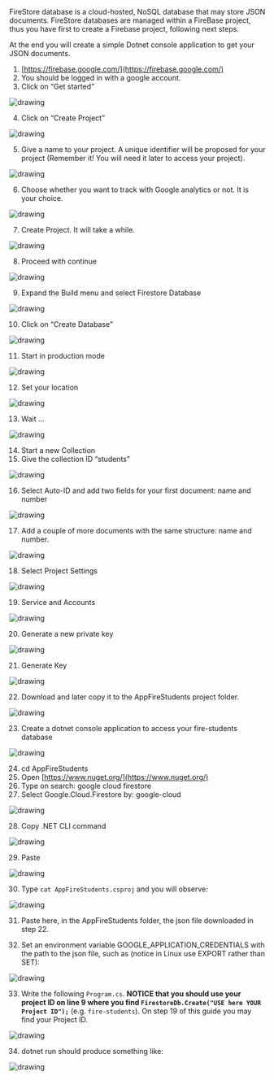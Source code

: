 FireStore database is a cloud-hosted, NoSQL database that may store JSON
documents. FireStore databases are managed within a FireBase project, thus you
have first to create a Firebase project, following next steps.

At the end you will create a simple Dotnet console application to get your JSON
documents.

1. [https://firebase.google.com/](https://firebase.google.com/)
2. You should be logged in with a google account.
3. Click on “Get started”


![drawing](Images/image20.png)


4. Click on “Create Project”

![drawing](Images/image24.png)


5. Give a name to your project. A unique identifier will be proposed for your
   project (Remember it! You will need it later to access your project).

![drawing](Images/image10.png)

6. Choose whether you want to track with Google analytics or not. It is your
   choice.

![drawing](Images/image11.png)

7. Create Project. It will take a while.

![drawing](Images/image1.png)

8. Proceed with continue

![drawing](Images/image5.png)

9. Expand the Build menu and select Firestore Database

![drawing](Images/image19.png)

10. Click on “Create Database”

![drawing](Images/image7.png)

11. Start in production mode

![drawing](Images/image21.png)

12. Set your location

![drawing](Images/image26.png)

13. Wait …

![drawing](Images/image3.png)

14. Start a new Collection
15. Give the collection ID “students”

![drawing](Images/image27.png)

16. Select Auto-ID and add two fields for your first document: name and number

![drawing](Images/image14.png)

17. Add a couple of more documents with the same structure: name and number.

![drawing](Images/image4.png)

18. Select Project Settings

![drawing](Images/image2.png)

19. Service and Accounts

![drawing](Images/image16.png)

20. Generate a new private key

![drawing](Images/image8.png)

21. Generate Key

![drawing](Images/image23.png)

22. Download and later copy it to the AppFireStudents project folder.

![drawing](Images/image22.png)

23. Create a dotnet console application to access your fire-students database

![drawing](Images/image6.png)

24. cd AppFireStudents
25. Open [https://www.nuget.org/](https://www.nuget.org/)
26. Type on search: google cloud firestore
27. Select Google.Cloud.Firestore by: google-cloud

![drawing](Images/image17.png)

28. Copy .NET CLI command

![drawing](Images/image15.png)

29. Paste

![drawing](Images/image25.png)

30. Type `cat AppFireStudents.csproj` and you will observe:

![drawing](Images/image13.png)

31. Paste here, in the AppFireStudents folder,  the json file downloaded in step
    22.

32. Set an environment variable GOOGLE_APPLICATION_CREDENTIALS with the path to
    the json file, such as (notice in Linux use EXPORT rather than SET):

![drawing](Images/image12.png)

33. Write the following `Program.cs`. **NOTICE that you should use your project ID on line 9 where you find `FirestoreDb.Create("USE here YOUR Project ID");`** (e.g. `fire-students`). On step 19 of this guide you may find your Project ID.

![drawing](Images/image9.png)

34. dotnet run should produce something like:

![drawing](Images/image18.png)